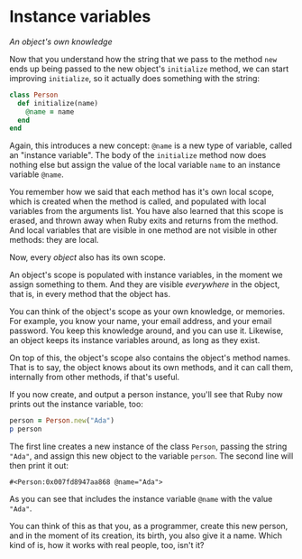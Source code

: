 # Instance variables

*An object's own knowledge*

Now that you understand how the string that we pass to the method `new`
ends up being passed to the new object's `initialize` method, we can start
improving `initialize`, so it actually does something with the string:

```ruby
class Person
  def initialize(name)
    @name = name
  end
end
```

Again, this introduces a new concept: `@name` is a new type of variable, called
an "instance variable". The body of the `initialize` method now does nothing
else but assign the value of the local variable `name` to an instance variable
`@name`.

You remember how we said that each method has it's own local scope, which is
created when the method is called, and populated with local variables from the
arguments list. You have also learned that this scope is erased, and thrown
away when Ruby exits and returns from the method. And local variables that are
visible in one method are not visible in other methods: they are local.

Now, every *object* also has its own scope.

An object's scope is populated with instance variables, in the moment we assign
something to them. And they are visible *everywhere* in the object, that is, in
every method that the object has.

You can think of the object's scope as your own knowledge, or memories. For
example, you know your name, your email address, and your email password.
You keep this knowledge around, and you can use it. Likewise, an object keeps
its instance variables around, as long as they exist.

On top of this, the object's scope also contains the object's method names.
That is to say, the object knows about its own methods, and it can call them,
internally from other methods, if that's useful.

If you now create, and output a person instance, you'll see that Ruby now
prints out the instance variable, too:

```ruby
person = Person.new("Ada")
p person
```

The first line creates a new instance of the class `Person`, passing the string
`"Ada"`, and assign this new object to the variable `person`. The second line
will then print it out:

```
#<Person:0x007fd8947aa868 @name="Ada">
```

As you can see that includes the instance variable `@name` with the value
`"Ada"`.

You can think of this as that you, as a programmer, create this new person, and
in the moment of its creation, its birth, you also give it a name. Which kind
of is, how it works with real people, too, isn't it?
